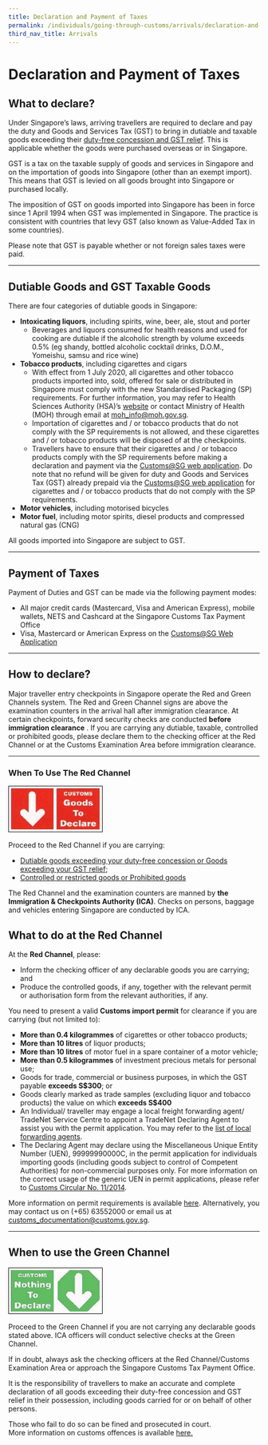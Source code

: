 ```yaml
---
title: Declaration and Payment of Taxes
permalink: /individuals/going-through-customs/arrivals/declaration-and-payment-of-taxes/
third_nav_title: Arrivals
---
```

# Declaration and Payment of Taxes

## What to declare?

Under Singapore’s laws, arriving travellers are required to declare and pay the duty and Goods and Services Tax (GST) to bring in dutiable and taxable goods exceeding their  [duty-free concession and GST relief](/individuals/going-through-customs/arrivals/duty-free-concession-and-gst-relief). This is applicable whether the goods were purchased overseas or in Singapore.

GST is a tax on the taxable supply of goods and services in Singapore and on the importation of goods into Singapore (other than an exempt import). This means that GST is levied on all goods brought into Singapore or purchased locally.

The imposition of GST on goods imported into Singapore has been in force since 1 April 1994 when GST was implemented in Singapore. The practice is consistent with countries that levy GST (also known as Value-Added Tax in some countries). 

Please note that GST is payable whether or not foreign sales taxes were paid.

***

## Dutiable Goods and GST Taxable Goods
There are four categories of dutiable goods in Singapore:

-   **Intoxicating liquors**, including spirits, wine, beer, ale, stout and porter
    -   Beverages and liquors consumed for health reasons and used for cooking are dutiable if the alcoholic strength by volume exceeds 0.5% (eg shandy, bottled alcoholic cocktail drinks, D.O.M., Yomeishu, samsu and rice wine)
-   **Tobacco products**, including cigarettes and cigars
    -   With effect from 1 July 2020, all cigarettes and other tobacco products imported into, sold, offered for sale or distributed in Singapore must comply with the new Standardised Packaging (SP) requirements. For further information, you may refer to Health Sciences Authority (HSA)’s [website](https://www.hsa.gov.sg/tobacco-regulation/overview) or contact Ministry of Health (MOH) through email at [moh_info@moh.gov.sg](maito:moh_info@moh.gov.sg). 
    -   Importation of cigarettes and / or tobacco products that do not comply with the SP requirements is not allowed, and these cigarettes and / or tobacco products will be disposed of at the checkpoints. 
    -   Travellers have to ensure that their cigarettes and / or tobacco products comply with the SP requirements before making a declaration and payment via the [Customs@SG web application](/eservices/customs-sg-web-application/). Do note that no refund will be given for duty and Goods and Services Tax (GST) already prepaid via the [Customs@SG web application](/eservices/customs-sg-web-application/) for cigarettes and / or tobacco products that do not comply with the SP requirements.
-   **Motor vehicles**, including motorised bicycles
-   **Motor fuel**, including motor spirits, diesel products and compressed natural gas (CNG)

All goods imported into Singapore are subject to GST.

***

## Payment of Taxes
Payment of Duties and GST can be made via the following payment modes:

-   All major credit cards (Mastercard, Visa and American Express), mobile wallets, NETS and Cashcard at the Singapore Customs Tax Payment Office
-   Visa, Mastercard or American Express on the  [Customs@SG Web Application](/eservices/customs-sg-web-application/)


***


## How to declare?

Major traveller entry checkpoints in Singapore operate the Red and Green Channels system. The Red and Green Channel signs are above the examination counters in the arrival hall after immigration clearance. At certain checkpoints, forward security checks are conducted  __before immigration clearance__ . If you are carrying any dutiable, taxable, controlled or prohibited goods, please declare them to the checking officer at the Red Channel or at the Customs Examination Area before immigration clearance.

***

### When To Use 	The Red Channel

![](/images/RedC.gif)

Proceed to the Red Channel if you are carrying:

-   [Dutiable goods exceeding your duty-free concession or Goods exceeding your GST relief](/individuals/going-through-customs/arrivals/duty-free-concession-and-gst-relief); 
-   [Controlled or restricted goods or Prohibited goods](/individuals/going-through-customs/arrivals/prohibited-and-controlled-goods)

The Red Channel and the examination counters are manned by **the Immigration &amp; Checkpoints Authority (ICA)**. Checks on persons, baggage and vehicles entering Singapore are conducted by ICA.

## What to do at the Red Channel

At the  **Red Channel**, please:

-   Inform the checking officer of any declarable goods you are carrying; and
-   Produce the controlled goods, if any, together with the relevant permit or authorisation form from the relevant authorities, if any.

You need to present a valid  **Customs import permit**  for clearance if you are carrying (but not limited to):

-   **More than 0.4 kilogrammes**  of cigarettes or other tobacco products;
-   **More than 10 litres**  of liquor products;
-   **More than 10 litres**  of motor fuel in a spare container of a motor vehicle;
-   **More than 0.5 kilogrammes**  of investment precious metals for personal use;
-   Goods for trade, commercial or business purposes, in which the GST payable  **exceeds S$300**; or
-   Goods clearly marked as trade samples (excluding liquor and tobacco products) the value on which  **exceeds S$400**
-   An Individual/ traveller may engage a local freight forwarding agent/ TradeNet Service Centre to appoint a TradeNet Declaring Agent to assist you with the permit application. You may refer to the [list of local forwarding agents]( /businesses/business-resources/directories-of-service-providers/list-of-local-forwarding-agents).
-   The Declaring Agent may declare using the Miscellaneous Unique Entity Number (UEN), 99999990000C, in the permit application for individuals importing goods (including goods subject to control of Competent Authorities) for non-commercial purposes only. For more information on the correct usage of the generic UEN in permit applications, please refer to [Customs Circular No. 11/2014](/news-and-media/circulars/2014-07-17-Circular112014.pdf).


More information on permit requirements is available  [here](/businesses/importing-goods/import-procedures/types-of-import-permits). Alternatively, you may contact us on (+65) 63552000 or email us at  [customs_documentation@customs.gov.sg](mailto:Customs_Documentation@Customs.gov.sg).

***

## When to use the Green Channel
![](/images/GreenC.gif)

Proceed to the Green Channel if you are not carrying any declarable goods stated above. ICA officers will conduct selective checks at the Green Channel.

If in doubt, always ask the checking officers at the Red Channel/Customs Examination Area or approach the Singapore Customs Tax Payment Office.

It is the responsibility of travellers to make an accurate and complete declaration of all goods exceeding their duty-free concession and GST relief in their possession, including goods carried for or on behalf of other persons.

Those who fail to do so can be fined and prosecuted in court. 
<br> More information on customs offences is available [here.](/individuals/going-through-customs/offences)